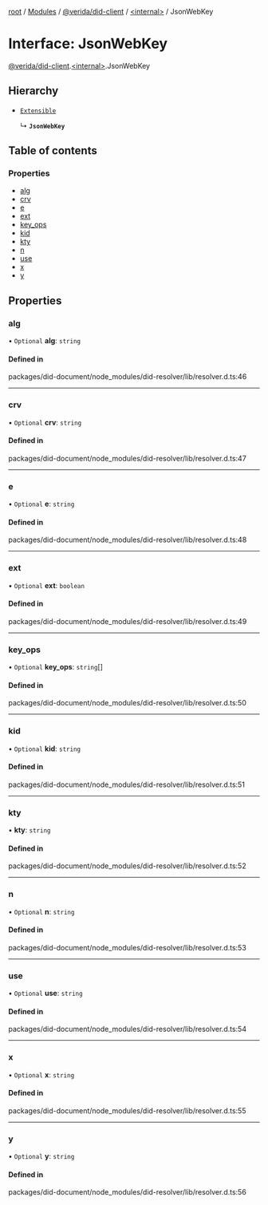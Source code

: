 [root](../README.md) / [Modules](../modules.md) / [@verida/did-client](../modules/verida_did_client.md) / [<internal\>](../modules/verida_did_client._internal_.md) / JsonWebKey

# Interface: JsonWebKey

[@verida/did-client](../modules/verida_did_client.md).[<internal\>](../modules/verida_did_client._internal_.md).JsonWebKey

## Hierarchy

- [`Extensible`](../modules/verida_did_client._internal_.md#extensible)

  ↳ **`JsonWebKey`**

## Table of contents

### Properties

- [alg](verida_did_client._internal_.JsonWebKey.md#alg)
- [crv](verida_did_client._internal_.JsonWebKey.md#crv)
- [e](verida_did_client._internal_.JsonWebKey.md#e)
- [ext](verida_did_client._internal_.JsonWebKey.md#ext)
- [key\_ops](verida_did_client._internal_.JsonWebKey.md#key_ops)
- [kid](verida_did_client._internal_.JsonWebKey.md#kid)
- [kty](verida_did_client._internal_.JsonWebKey.md#kty)
- [n](verida_did_client._internal_.JsonWebKey.md#n)
- [use](verida_did_client._internal_.JsonWebKey.md#use)
- [x](verida_did_client._internal_.JsonWebKey.md#x)
- [y](verida_did_client._internal_.JsonWebKey.md#y)

## Properties

### alg

• `Optional` **alg**: `string`

#### Defined in

packages/did-document/node_modules/did-resolver/lib/resolver.d.ts:46

___

### crv

• `Optional` **crv**: `string`

#### Defined in

packages/did-document/node_modules/did-resolver/lib/resolver.d.ts:47

___

### e

• `Optional` **e**: `string`

#### Defined in

packages/did-document/node_modules/did-resolver/lib/resolver.d.ts:48

___

### ext

• `Optional` **ext**: `boolean`

#### Defined in

packages/did-document/node_modules/did-resolver/lib/resolver.d.ts:49

___

### key\_ops

• `Optional` **key\_ops**: `string`[]

#### Defined in

packages/did-document/node_modules/did-resolver/lib/resolver.d.ts:50

___

### kid

• `Optional` **kid**: `string`

#### Defined in

packages/did-document/node_modules/did-resolver/lib/resolver.d.ts:51

___

### kty

• **kty**: `string`

#### Defined in

packages/did-document/node_modules/did-resolver/lib/resolver.d.ts:52

___

### n

• `Optional` **n**: `string`

#### Defined in

packages/did-document/node_modules/did-resolver/lib/resolver.d.ts:53

___

### use

• `Optional` **use**: `string`

#### Defined in

packages/did-document/node_modules/did-resolver/lib/resolver.d.ts:54

___

### x

• `Optional` **x**: `string`

#### Defined in

packages/did-document/node_modules/did-resolver/lib/resolver.d.ts:55

___

### y

• `Optional` **y**: `string`

#### Defined in

packages/did-document/node_modules/did-resolver/lib/resolver.d.ts:56
